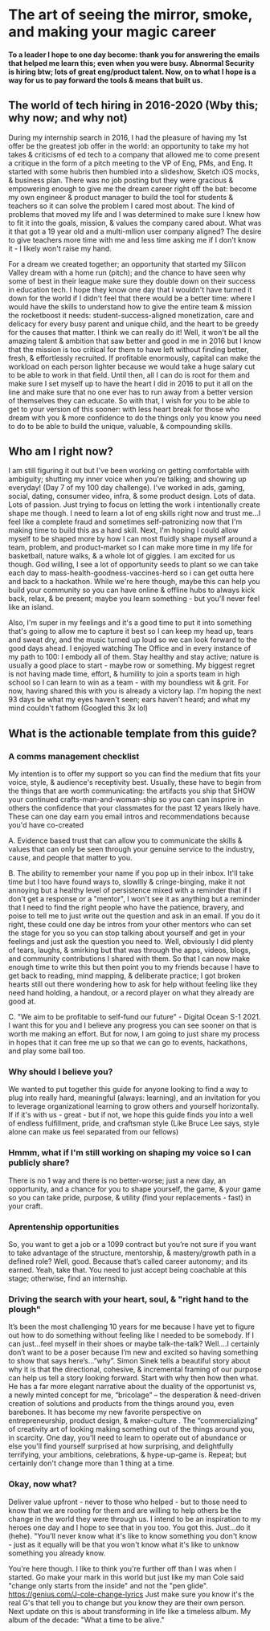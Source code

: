 # The art of seeing the mirror, smoke, and making your magic career

#### To a leader I hope to one day become: thank you for answering the emails that helped me learn this; even when you were busy. Abnormal Security is hiring btw; lots of great eng/product talent. Now, on to what I hope is a way for us to pay forward the tools & means that built us.

## The world of tech hiring in 2016-2020 (Wby this; why now; and why not)
During my internship search in 2016, I had the pleasure of having my 1st offer be the greatest job offer in the world: an opportunity to take my hot takes & criticisms of ed tech to a company that allowed me to come present a critique in the form of a pitch meeting to the VP of Eng, PMs, and Eng. It started with some hubris then humbled into a slideshow, Sketch iOS mocks, & business plan. There was no job posting but they were gracious & empowering enough to give me the dream career right off the bat: become my own engineer & product manager to build the tool for students & teachers so it can solve the problem I cared most about. The kind of problems that moved my life and I was determined to make sure I knew how to fit it into the goals, mission, & values the company cared about. What was it that got a 19 year old and a multi-mllion user company aligned? The desire to give teachers more time with me and less time asking me if I don't know it - I likely won't raise my hand.

For a dream we created together; an opportunity that started my Silicon Valley dream with a home run (pitch); and the chance to have seen why some of best in their league make sure they double down on their success in education tech. I hope they know one day that I wouldn't have turned it down for the world if I didn't feel that there would be a better time: where I would have the skills to understand how to give the entire team & mission the rocketboost it needs: student-success-aligned monetization, care and delicacy for every busy parent and unique child, and the heart to be greedy for the causes that matter. I think we can really do it! Well, it won't be all the amazing talent & ambition that saw better and good in me in 2016 but I know that the mission is too critical for them to have left without finding better, fresh, & effortlessly recruited. If profitable enormously, capital can make the workload on each person lighter because we would take a huge salary cut to be able to work in that field. Until then, all I can do is root for them and make sure I set myself up to have the heart I did in 2016 to put it all on the line and make sure that no one ever has to run away from a better version of themselves they can educate. So with that, I wish for you to be able to get to your version of this sooner: with less heart break for those who dream with you & more confidence to do the things only you know you need to do to be able to build the unique, valuable, & compounding skills.

## Who am I right now?
I am still figuring it out but I've been working on getting comfortable with ambiguity; shutting my inner voice when you're talking; and showing up everyday! (Day 7 of my 100 day challenge). I've worked in ads, gaming, social, dating, consumer video, infra, & some product design. Lots of data. Lots of passion. Just trying to focus on letting the work i intentionally create shape me though. I need to learn a lot of eng skills right now and trust me...I feel like a complete fraud and sometimes self-patronizing now that I'm making time to build this as a hard skill. Next, I'm hoping I could allow myself to be shaped more by how I can most fluidly shape myself around a team, problem, and product-market so I can make more time in my life for basketball, nature walks, & a whole lot of giggles. I am excited for us though. God willing, I see a lot of opportunity seeds to plant so we can take each day to mass-health-goodness-vaccines-herd so i can get outta here and back to a hackathon. While we're here though, maybe this can help you build your community so you can have online & offline hubs to always kick back, relax, & be present; maybe you learn something - but you'll never feel like an island.

Also, I'm super in my feelings and it's a good time to put it into something that's going to allow me to capture it best so I can keep my head up, tears and sweat dry, and the music turned up loud so we can look forward to the good days ahead. I enjoyed watching The Office and in every instance of my path to 100: I embody all of them. Stay healthy and stay active; nature is usually a good place to start - maybe row or something. My biggest regret is not having made time, effort, & humility to join a sports team in high school so I can learn to win as a team - with my boundless wit & grit. For now, having shared this with you is already a victory lap. I'm hoping the next 93 days be what my eyes haven't seen; ears haven't heard; and what my mind couldn't
fathom (Googled this 3x lol)

## What is the actionable template from this guide?

### A comms management checklist
My intention is to offer my support so you can find the medium that fits your voice, style, & audience's receptivity best. Usually, these have to begin from the things that are worth communicating: the artifacts you ship that SHOW your continued crafts-man-and-woman-ship so you can can insprire in others the confidence that your classmates for the past 12 years likely have. These can one day earn you email intros and recommendations because you'd have co-created

A. Evidence based trust that can allow you to communicate the skills & values that can only be seen through your genuine service to the industry, cause, and people that matter to you.

B. The ability to remember your name if you pop up in their inbox. It'll take time but I too have found ways to, slowllly & cringe-binging, make it not annoying but a healthy level of persistence mixed with a reminder that if I don't get a response or a "mentor", I won't see it as anything but a reminder that I need to find the right people who have the patience, bravery, and poise to tell me to just write out the question and ask in an email. If you do it right, these could one day be intros from your other mentors who can set the stage for you so you can stop talking about yourself and get in your feelings and just ask the question you need to. Well, obviously I did plenty of tears, laughs, & smirking but that was through the apps, videos, blogs, and community contributions I shared with them. So that I can now make enough time to write this but then point you to my friends because I have to get back to reading, mind mapping, & deliberate practice; I got broken hearts still out there wondering how to ask for help without feeling like they need hand holding, a handout, or a record player on what they already are good at.

C. "We aim to be profitable to self-fund our future" - Digital Ocean S-1 2021. I want this for you and I believe any progress you can see sooner on that is worth me making an effort. But for now, I am going to just share my process in hopes that it can free me up so that we can go to events, hackathons, and play some ball too.

### Why should I believe you?
We wanted to put together this guide for anyone looking to find a way to plug into really hard, meaningful (always: learning), and an invitation for you to leverage organizational learning to grow others and yourself horizontally. If if it's with us - great - but if not, we hope this guide finds you into a well of endless fulfillment, pride, and craftsman style (Like Bruce Lee says, style alone can make us feel separated from our fellows)

### Hmmm, what if I'm still working on shaping my voice so I can publicly share?
There is no 1 way and there is no better-worse; just a new day, an opportunity, and a chance for you to shape yourself, the game, & your game so you can take pride, purpose, & utility (find your replacements - fast) in your craft.

### Aprentenship opportunities
So, you want to get a job or a 1099 contract but you’re not sure if you want to take advantage of the structure, mentorship, & mastery/growth path in a defined role? Well, good. Because that’s called career autonomy; and its earned. Yeah, take that. You need to just accept being coachable at this stage; otherwise, find an internship.

### Driving the search with your heart, soul, & "right hand to the plough"
It’s been the most challenging 10 years for me because I have yet to figure out how to do something without feeling like I needed to be somebody. If I can just…feel myself in their shoes or maybe talk-the-talk? Well….I certainly don’t want to be a poser because I’m new and excited so having something to show that says here’s…”why”. Simon Sinek tells a beautiful story about why it is that the directional, cohesive, & incremental framing of our purpose can help us tell a story looking forward. Start with why then how then what. He has a far more elegant narrative about the duality of the opportunist vs, a newly minted concept for me, “bricolage” – the desperation & need-driven creation of solutions and products from the things around you, even barebones. It has become my new favorite perspective on entrepreneurship, product design, & maker-culture . The “commercializing” of creativity art of looking making something out of the things around you, in scarcity. One day, you'll need to learn to operate out of abundance or else you'll find yourself surprised at how surprising, and delightfully terrifying, your ambitions, celebrations, & hype-up-game is. Repeat; but certainly don't change more than 1 thing at a time.

### Okay, now what?
Deliver value upfront - never to those who helped - but to those need to know that we are rooting for them and are willing to help others be the change in the world they were through us. I intend to be an inspiration to my heroes one day and I hope to see that in you too. You got this. Just...do it (hehe). "You'll never know what it's like to know something you don't know - just as it equally will be that you won't know what it's like to unknow something you already know.

You're here though. I like to think you're further off than I was when I started. Go make your mark in this world but just like my man Cole said "change only starts from the inside" and not the "pen glide". https://genius.com/J-cole-change-lyrics Just make sure you know it's the real G's that tell you to change but you know they are their own person. Next update on this is about transforming in life like a timeless album. My album of the decade: "What a time to be alive."
